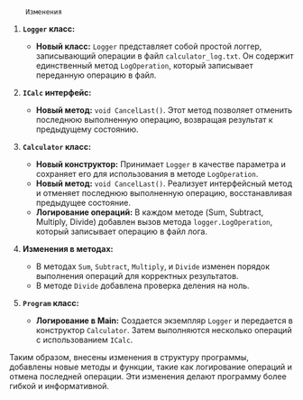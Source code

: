         Изменения

1. **`Logger` класс:**
   - **Новый класс:** `Logger` представляет собой простой логгер, записывающий операции в файл `calculator_log.txt`. Он содержит единственный метод `LogOperation`, который записывает переданную операцию в файл.

2. **`ICalc` интерфейс:**
   - **Новый метод:** `void CancelLast()`. Этот метод позволяет отменить последнюю выполненную операцию, возвращая результат к предыдущему состоянию.

3. **`Calculator` класс:**
   - **Новый конструктор:** Принимает `Logger` в качестве параметра и сохраняет его для использования в методе `LogOperation`.
   - **Новый метод:** `void CancelLast()`. Реализует интерфейсный метод и отменяет последнюю выполненную операцию, восстанавливая предыдущее состояние.
   - **Логирование операций:** В каждом методе (Sum, Subtract, Multiply, Divide) добавлен вызов метода `logger.LogOperation`, который записывает операцию в файл лога.

4. **Изменения в методах:**
   - В методах `Sum`, `Subtract`, `Multiply`, и `Divide` изменен порядок выполнения операций для корректных результатов.
   - В методе `Divide` добавлена проверка деления на ноль.

5. **`Program` класс:**
   - **Логирование в Main:** Создается экземпляр `Logger` и передается в конструктор `Calculator`. Затем выполняются несколько операций с использованием `ICalc`.

Таким образом, внесены изменения в структуру программы, добавлены новые методы и функции, такие как логирование операций и отмена последней операции. Эти изменения делают программу более гибкой и информативной.
